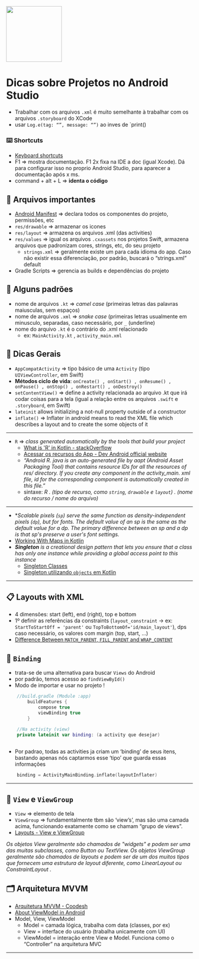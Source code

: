 <img src='https://img.shields.io/badge/Android-34A853?style=flat&logo=android&logoColor=white' width='150px'>

# Dicas sobre Projetos no Android Studio

- Trabalhar com os arquivos `.xml` é muito semelhante à trabalhar com os arquivos `.storyboard` do XCode 
- usar `Log.e(tag: “”, message: “”)` ao inves de `print()

### ⌨️ Shortcuts
- [Keyboard shortcuts](https://developer.android.com/studio/intro/keyboard-shortcuts?hl=pt-br)
- F1 => mostra documentação. F1 2x fixa na IDE a doc (igual Xcode). Dá para configurar isso no proprio Android Studio, para aparecer a documentação após x ms.
- command + alt + L => **identa o código**

## 📂 Arquivos importantes 
- [Android Manifest](https://developer.android.com/guide/topics/manifest/manifest-intro?hl=pt-br) => declara todos os componentes do projeto, permissões, etc
- `res/drawable` => armazenar os icones
- `res/layout` => armazena os arquivos .xml (das activities)
- `res/values` => igual os arquivos `.cxassets` nos projetos Swift, armazena arquivos que padronizam cores, strings, etc, do seu projeto
    - `strings.xml` => geralmente existe um para cada idioma do app. Caso não existir essa diferenciação, por padrão, buscará o “strings.xml” default
- Gradle Scripts => gerencia as builds e dependências do projeto

## 📝 Alguns padrões
- nome de arquivos `.kt` => *camel case* (primeiras letras das palavras maiusculas, sem espaços)
- nome de arquivos `.xml` => *snake case* (primeiras letras usualmente em minusculo, separadas, caso necessário, por `_` (underline)
- nome do arquivo `.kt` é o contrário do .xml relacionado
    - ex: `MainActivity.kt` , `activity_main.xml`

## 💎 Dicas Gerais

- `AppCompatActivity` => tipo básico de uma `Activity` (tipo `UIViewController`, em Swift)
- **Métodos ciclo de vida**: `onCreate() , onStart() , onResume() , onPause() , onStop() , onRestart() , onDestroy()`
- `setContentView()` => define a activity relacionada ao arquivo .kt que irá codar coisas para a tela (igual a relação entre os arquivos `.swift` e `.storyboard`, em Swift)
- `lateinit` allows initializing a not-null property outside of a constructor 
- `inflate()` => Inflater in android means to read the XML file which describes a layout and to create the some objects of it
---
- `R` => *class generated automatically by the tools that build your project*
    - [What is 'R' in Kotlin - stackOverflow](https://stackoverflow.com/questions/63333247/whats-r-in-kotlin-android-studio)
    - [Acessar os recursos do App - Dev Android official website](https://developer.android.com/guide/topics/resources/providing-resources?hl=pt-br#Accessing)
    - *“Android R. java is an auto-generated file by aapt (Android Asset Packaging Tool) that contains resource IDs for all the resources of res/ directory. If you create any component in the activity_main. xml file, id for the corresponding component is automatically created in this file.”*
    - sintaxe: *R  . (tipo de recurso, como `string`, `drawable` e `layout`)  . (nome do recurso / nome do arquivo)*
---
- ***Scalable pixels* (`sp`) serve the same function as density-independent pixels (`dp`), but for fonts. The default value of an sp is the same as the default value for a dp. The primary difference between an sp and a dp is that sp's preserve a user's font settings.*
- [Working With Maps in Kotlin](https://www.baeldung.com/kotlin/maps)
- ***Singleton** is a creational design pattern that lets you ensure that a class has only one instance while providing a global access point to this instance*
    - [Singleton Classes](https://www.baeldung.com/kotlin/singleton-classes)
    - [Singleton utilizando `objects` em Kotlin](https://medium.com/@jeffersontpadua/padrão-singleton-simplificado-utilizando-objects-em-kotlin-e1bc0faeb64e)
---

## 📋 Layouts with XML
- 4 dimensões: start (left), end (right), top e bottom           
- 1º definir as referências da constraints (`layout_constraint` -> ex: `StartToStartOff = 'parent'` ou `TopToBottomOf='id/main_layout'`), dps caso necessário, os valores com margin (top, start, …)
- [Difference Between `MATCH_PARENT`, `FILL_PARENT` and `WRAP_CONTENT`](https://www.geeksforgeeks.org/android-difference-between-match_parent-fill_parent-and-wrap_content/)

## 🔑 `Binding`
- trata-se de uma alternativa para buscar `Views` do Android
- por padrão, temos acesso ao `findViewById()`
- Modo de importar e usar no projeto !
```kotlin
    //build.gradle (Module :app)
        buildFeatures {
            compose true
            viewBinding true
        }
```
```kotlin
    //Na activity (view)
    private lateinit var binding: (a activity que desejar) 
    
```
- Por padrao, todas as activities ja criam um ‘binding’ de seus itens, bastando apenas nós captarmos esse ‘tipo’ que guarda essas informações
```kotlin
    binding = ActivityMainBinding.inflate(layoutInflater)
```
---
## 📜 `View` e `ViewGroup`
- `View` => elemento de tela
- `ViewGroup` => fundamentalmente tbm são ‘view’s’, mas são uma camada acima, funcionando exatamente como se chamam “grupo de views”.
- [Layouts - View e ViewGroup](https://developer.android.com/guide/topics/ui/declaring-layout?hl=pt-br)

*Os objetos View geralmente são chamados de "widgets" e podem ser uma das muitas subclasses, como Button ou TextView. Os objetos ViewGroup geralmente são chamados de layouts e podem ser de um dos muitos tipos que fornecem uma estrutura de layout diferente, como LinearLayout ou ConstraintLayout .*

## 🗂 Arquitetura **MVVM**
- [Arquitetura MVVM - Coodesh](https://coodesh.com/blog/dicionario/o-que-e-arquitetura-mvvm/)
- [About ViewModel in Android](https://www.youtube.com/watch?v=v32hSKtlH9A)
- Model, View, ViewModel
    - Model = camada lógica, trabalha com data (classes, por ex)
    - View = interface do usuário (trabalha unicamente com UI)
    - ViewModel = interação entre View e Model. Funciona como o “Controller” na arquitetura MVC
---
